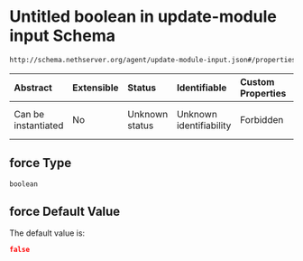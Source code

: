 # Untitled boolean in update-module input Schema

```txt
http://schema.nethserver.org/agent/update-module-input.json#/properties/force
```



| Abstract            | Extensible | Status         | Identifiable            | Custom Properties | Additional Properties | Access Restrictions | Defined In                                                                          |
| :------------------ | :--------- | :------------- | :---------------------- | :---------------- | :-------------------- | :------------------ | :---------------------------------------------------------------------------------- |
| Can be instantiated | No         | Unknown status | Unknown identifiability | Forbidden         | Allowed               | none                | [update-module-input.json\*](agent/update-module-input.json "open original schema") |

## force Type

`boolean`

## force Default Value

The default value is:

```json
false
```

